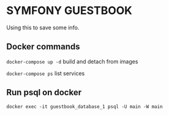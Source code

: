 # SYMFONY GUESTBOOK

Using this to save some info.

## Docker commands
`docker-compose up -d` build and detach from images

`docker-compose ps` list services

## Run psql on docker
`docker exec -it guestbook_database_1 psql -U main -W main`

